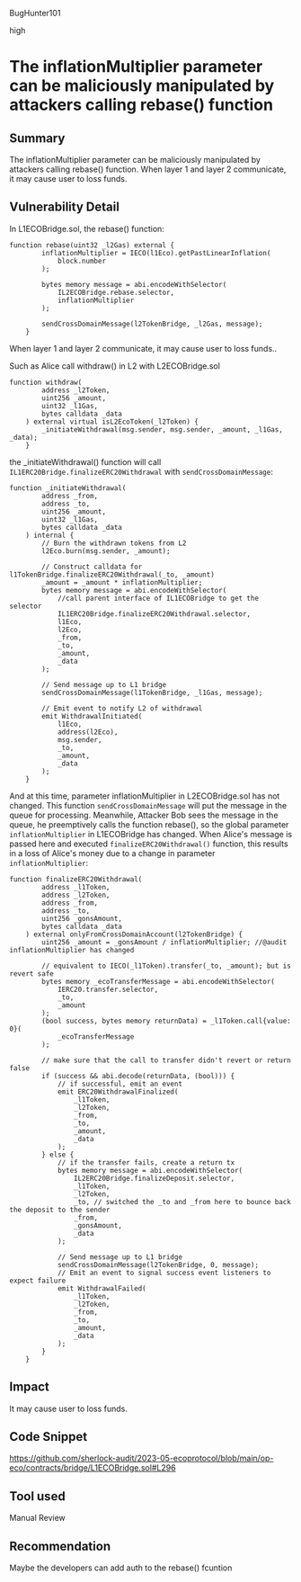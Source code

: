 BugHunter101

high

# The inflationMultiplier parameter can be maliciously manipulated by attackers calling rebase() function

## Summary

The inflationMultiplier parameter can be maliciously manipulated by attackers calling rebase() function. When layer 1 and layer 2 communicate, it may cause user to loss funds.

## Vulnerability Detail

In L1ECOBridge.sol, the rebase() function:
```solidity
function rebase(uint32 _l2Gas) external {
        inflationMultiplier = IECO(l1Eco).getPastLinearInflation(
            block.number
        );

        bytes memory message = abi.encodeWithSelector(
            IL2ECOBridge.rebase.selector,
            inflationMultiplier
        );

        sendCrossDomainMessage(l2TokenBridge, _l2Gas, message);
    }
```
When layer 1 and layer 2 communicate, it may cause user to loss funds..

Such as Alice call withdraw() in L2 with L2ECOBridge.sol
```solidity
function withdraw(
        address _l2Token,
        uint256 _amount,
        uint32 _l1Gas,
        bytes calldata _data
    ) external virtual isL2EcoToken(_l2Token) {
        _initiateWithdrawal(msg.sender, msg.sender, _amount, _l1Gas, _data);
    }
```
the _initiateWithdrawal() function will call `IL1ERC20Bridge.finalizeERC20Withdrawal` with `sendCrossDomainMessage`:
```solidity
function _initiateWithdrawal(
        address _from,
        address _to,
        uint256 _amount,
        uint32 _l1Gas,
        bytes calldata _data
    ) internal {
        // Burn the withdrawn tokens from L2
        l2Eco.burn(msg.sender, _amount);

        // Construct calldata for l1TokenBridge.finalizeERC20Withdrawal(_to, _amount)
        _amount = _amount * inflationMultiplier;
        bytes memory message = abi.encodeWithSelector(
            //call parent interface of IL1ECOBridge to get the selector
            IL1ERC20Bridge.finalizeERC20Withdrawal.selector,
            l1Eco,
            l2Eco,
            _from,
            _to,
            _amount,
            _data
        );

        // Send message up to L1 bridge
        sendCrossDomainMessage(l1TokenBridge, _l1Gas, message);

        // Emit event to notify L2 of withdrawal
        emit WithdrawalInitiated(
            l1Eco,
            address(l2Eco),
            msg.sender,
            _to,
            _amount,
            _data
        );
    }
```
And at this time, parameter inflationMultiplier in L2ECOBridge.sol has not changed. This function  `sendCrossDomainMessage` will put the message in the queue for processing. Meanwhile, Attacker Bob sees the message in the queue, he preemptively calls the function rebase(), so the global parameter `inflationMultiplier` in L1ECOBridge has changed. When Alice's message is passed here and executed   `finalizeERC20Withdrawal()` function, this results in a loss of Alice's money due to a change in parameter `inflationMultiplier`:
```solidity
function finalizeERC20Withdrawal(
        address _l1Token,
        address _l2Token,
        address _from,
        address _to,
        uint256 _gonsAmount,
        bytes calldata _data
    ) external onlyFromCrossDomainAccount(l2TokenBridge) {
        uint256 _amount = _gonsAmount / inflationMultiplier; //@audit inflationMultiplier has changed

        // equivalent to IECO(_l1Token).transfer(_to, _amount); but is revert safe
        bytes memory _ecoTransferMessage = abi.encodeWithSelector(
            IERC20.transfer.selector,
            _to,
            _amount
        );
        (bool success, bytes memory returnData) = _l1Token.call{value: 0}(
            _ecoTransferMessage
        );

        // make sure that the call to transfer didn't revert or return false
        if (success && abi.decode(returnData, (bool))) {
            // if successful, emit an event
            emit ERC20WithdrawalFinalized(
                _l1Token,
                _l2Token,
                _from,
                _to,
                _amount,
                _data
            );
        } else {
            // if the transfer fails, create a return tx
            bytes memory message = abi.encodeWithSelector(
                IL2ERC20Bridge.finalizeDeposit.selector,
                _l1Token,
                _l2Token,
                _to, // switched the _to and _from here to bounce back the deposit to the sender
                _from,
                _gonsAmount,
                _data
            );

            // Send message up to L1 bridge
            sendCrossDomainMessage(l2TokenBridge, 0, message);
            // Emit an event to signal success event listeners to expect failure
            emit WithdrawalFailed(
                _l1Token,
                _l2Token,
                _from,
                _to,
                _amount,
                _data
            );
        }
    }
```


## Impact

It may cause user to loss funds.

## Code Snippet

https://github.com/sherlock-audit/2023-05-ecoprotocol/blob/main/op-eco/contracts/bridge/L1ECOBridge.sol#L296

## Tool used

Manual Review

## Recommendation

Maybe the developers can add auth to the rebase() fcuntion

